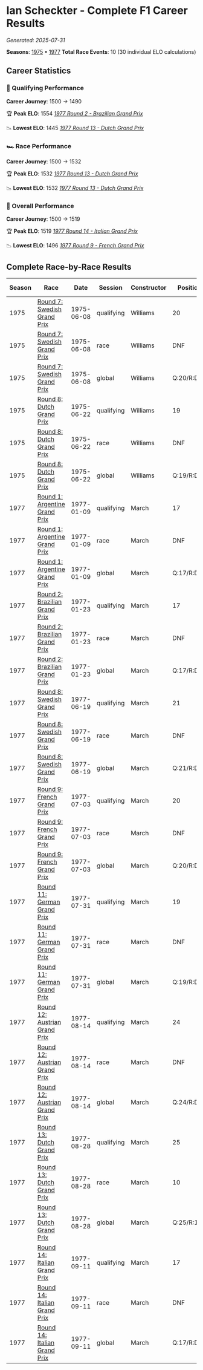 # Ian Scheckter - Complete F1 Career Results

*Generated: 2025-07-31*

**Seasons**: [1975](../seasons/1975-season-report) • [1977](../seasons/1977-season-report)
**Total Race Events**: 10 (30 individual ELO calculations)

## Career Statistics

### 🏁 Qualifying Performance
**Career Journey**: 1500 → 1490

🏆 **Peak ELO**: 1554
   *[1977 Round 2 - Brazilian Grand Prix](../seasons/1977-season-report#round-2-brazilian-grand-prix)*

📉 **Lowest ELO**: 1445
   *[1977 Round 13 - Dutch Grand Prix](../seasons/1977-season-report#round-13-dutch-grand-prix)*

### 🏎️ Race Performance
**Career Journey**: 1500 → 1532

🏆 **Peak ELO**: 1532
   *[1977 Round 13 - Dutch Grand Prix](../seasons/1977-season-report#round-13-dutch-grand-prix)*

📉 **Lowest ELO**: 1532
   *[1977 Round 13 - Dutch Grand Prix](../seasons/1977-season-report#round-13-dutch-grand-prix)*

### 🌟 Overall Performance
**Career Journey**: 1500 → 1519

🏆 **Peak ELO**: 1519
   *[1977 Round 14 - Italian Grand Prix](../seasons/1977-season-report#round-14-italian-grand-prix)*

📉 **Lowest ELO**: 1496
   *[1977 Round 9 - French Grand Prix](../seasons/1977-season-report#round-9-french-grand-prix)*


## Complete Race-by-Race Results

| Season | Race | Date | Session | Constructor | Position | Starting ELO | ELO Change | Final ELO | Teammate |
|--------|------|------|---------|-------------|----------|--------------|------------|-----------|----------|
| 1975 | [Round 7: Swedish Grand Prix](../seasons/1975-season-report#round-7-swedish-grand-prix) | 1975-06-08 | qualifying | Williams | 20 | 1500 | +32 | 1532 | <img src="https://upload.wikimedia.org/wikipedia/commons/thumb/8/83/Flag_of_the_United_Kingdom_%283-5%29.svg/512px-Flag_of_the_United_Kingdom_%283-5%29.svg.png?20250726143817" alt="United Kingdom" width="20" height="auto" style="vertical-align: middle; margin-right: 5px;" onerror="this.outerHTML='🇬🇧'; this.style.marginRight='5px';"/> Damien Magee |
| 1975 | [Round 7: Swedish Grand Prix](../seasons/1975-season-report#round-7-swedish-grand-prix) | 1975-06-08 | race | Williams | DNF | 1500 | N/A | 1500 | <img src="https://upload.wikimedia.org/wikipedia/commons/thumb/8/83/Flag_of_the_United_Kingdom_%283-5%29.svg/512px-Flag_of_the_United_Kingdom_%283-5%29.svg.png?20250726143817" alt="United Kingdom" width="20" height="auto" style="vertical-align: middle; margin-right: 5px;" onerror="this.outerHTML='🇬🇧'; this.style.marginRight='5px';"/> Damien Magee |
| 1975 | [Round 7: Swedish Grand Prix](../seasons/1975-season-report#round-7-swedish-grand-prix) | 1975-06-08 | global | Williams | Q:20/R:DNF | 1500 | +10 | 1510 | <img src="https://upload.wikimedia.org/wikipedia/commons/thumb/8/83/Flag_of_the_United_Kingdom_%283-5%29.svg/512px-Flag_of_the_United_Kingdom_%283-5%29.svg.png?20250726143817" alt="United Kingdom" width="20" height="auto" style="vertical-align: middle; margin-right: 5px;" onerror="this.outerHTML='🇬🇧'; this.style.marginRight='5px';"/> Damien Magee |
| 1975 | [Round 8: Dutch Grand Prix](../seasons/1975-season-report#round-8-dutch-grand-prix) | 1975-06-22 | qualifying | Williams | 19 | 1532 | -39 | 1493 | <img src="https://upload.wikimedia.org/wikipedia/commons/c/c3/Flag_of_France.svg" alt="France" width="20" height="auto" style="vertical-align: middle; margin-right: 5px;" onerror="this.outerHTML='🇫🇷'; this.style.marginRight='5px';"/> Jacques Laffite |
| 1975 | [Round 8: Dutch Grand Prix](../seasons/1975-season-report#round-8-dutch-grand-prix) | 1975-06-22 | race | Williams | DNF | 1500 | N/A | 1500 | <img src="https://upload.wikimedia.org/wikipedia/commons/c/c3/Flag_of_France.svg" alt="France" width="20" height="auto" style="vertical-align: middle; margin-right: 5px;" onerror="this.outerHTML='🇫🇷'; this.style.marginRight='5px';"/> Jacques Laffite |
| 1975 | [Round 8: Dutch Grand Prix](../seasons/1975-season-report#round-8-dutch-grand-prix) | 1975-06-22 | global | Williams | Q:19/R:DNF | 1510 | -12 | 1498 | <img src="https://upload.wikimedia.org/wikipedia/commons/c/c3/Flag_of_France.svg" alt="France" width="20" height="auto" style="vertical-align: middle; margin-right: 5px;" onerror="this.outerHTML='🇫🇷'; this.style.marginRight='5px';"/> Jacques Laffite |
| 1977 | [Round 1: Argentine Grand Prix](../seasons/1977-season-report#round-1-argentine-grand-prix) | 1977-01-09 | qualifying | March | 17 | 1500 | +29 | 1529 | <img src="https://upload.wikimedia.org/wikipedia/commons/0/05/Flag_of_Brazil.svg" alt="Brazil" width="20" height="auto" style="vertical-align: middle; margin-right: 5px;" onerror="this.outerHTML='🇧🇷'; this.style.marginRight='5px';"/> Alex Ribeiro |
| 1977 | [Round 1: Argentine Grand Prix](../seasons/1977-season-report#round-1-argentine-grand-prix) | 1977-01-09 | race | March | DNF | 1500 | N/A | 1500 | <img src="https://upload.wikimedia.org/wikipedia/commons/0/05/Flag_of_Brazil.svg" alt="Brazil" width="20" height="auto" style="vertical-align: middle; margin-right: 5px;" onerror="this.outerHTML='🇧🇷'; this.style.marginRight='5px';"/> Alex Ribeiro |
| 1977 | [Round 1: Argentine Grand Prix](../seasons/1977-season-report#round-1-argentine-grand-prix) | 1977-01-09 | global | March | Q:17/R:DNF | 1500 | +9 | 1509 | <img src="https://upload.wikimedia.org/wikipedia/commons/0/05/Flag_of_Brazil.svg" alt="Brazil" width="20" height="auto" style="vertical-align: middle; margin-right: 5px;" onerror="this.outerHTML='🇧🇷'; this.style.marginRight='5px';"/> Alex Ribeiro |
| 1977 | [Round 2: Brazilian Grand Prix](../seasons/1977-season-report#round-2-brazilian-grand-prix) | 1977-01-23 | qualifying | March | 17 | 1529 | +24 | 1554 | <img src="https://upload.wikimedia.org/wikipedia/commons/0/05/Flag_of_Brazil.svg" alt="Brazil" width="20" height="auto" style="vertical-align: middle; margin-right: 5px;" onerror="this.outerHTML='🇧🇷'; this.style.marginRight='5px';"/> Alex Ribeiro |
| 1977 | [Round 2: Brazilian Grand Prix](../seasons/1977-season-report#round-2-brazilian-grand-prix) | 1977-01-23 | race | March | DNF | 1500 | N/A | 1500 | <img src="https://upload.wikimedia.org/wikipedia/commons/0/05/Flag_of_Brazil.svg" alt="Brazil" width="20" height="auto" style="vertical-align: middle; margin-right: 5px;" onerror="this.outerHTML='🇧🇷'; this.style.marginRight='5px';"/> Alex Ribeiro |
| 1977 | [Round 2: Brazilian Grand Prix](../seasons/1977-season-report#round-2-brazilian-grand-prix) | 1977-01-23 | global | March | Q:17/R:DNF | 1509 | +7 | 1516 | <img src="https://upload.wikimedia.org/wikipedia/commons/0/05/Flag_of_Brazil.svg" alt="Brazil" width="20" height="auto" style="vertical-align: middle; margin-right: 5px;" onerror="this.outerHTML='🇧🇷'; this.style.marginRight='5px';"/> Alex Ribeiro |
| 1977 | [Round 8: Swedish Grand Prix](../seasons/1977-season-report#round-8-swedish-grand-prix) | 1977-06-19 | qualifying | March | 21 | 1554 | -34 | 1520 | Patrick Nève |
| 1977 | [Round 8: Swedish Grand Prix](../seasons/1977-season-report#round-8-swedish-grand-prix) | 1977-06-19 | race | March | DNF | 1500 | N/A | 1500 | Patrick Nève |
| 1977 | [Round 8: Swedish Grand Prix](../seasons/1977-season-report#round-8-swedish-grand-prix) | 1977-06-19 | global | March | Q:21/R:DNF | 1516 | -10 | 1506 | Patrick Nève |
| 1977 | [Round 9: French Grand Prix](../seasons/1977-season-report#round-9-french-grand-prix) | 1977-07-03 | qualifying | March | 20 | 1520 | -33 | 1487 | <img src="https://upload.wikimedia.org/wikipedia/commons/0/03/Flag_of_Italy.svg" alt="Italy" width="20" height="auto" style="vertical-align: middle; margin-right: 5px;" onerror="this.outerHTML='🇮🇹'; this.style.marginRight='5px';"/> Arturo Merzario |
| 1977 | [Round 9: French Grand Prix](../seasons/1977-season-report#round-9-french-grand-prix) | 1977-07-03 | race | March | DNF | 1500 | N/A | 1500 | <img src="https://upload.wikimedia.org/wikipedia/commons/0/03/Flag_of_Italy.svg" alt="Italy" width="20" height="auto" style="vertical-align: middle; margin-right: 5px;" onerror="this.outerHTML='🇮🇹'; this.style.marginRight='5px';"/> Arturo Merzario |
| 1977 | [Round 9: French Grand Prix](../seasons/1977-season-report#round-9-french-grand-prix) | 1977-07-03 | global | March | Q:20/R:DNF | 1506 | -10 | 1496 | <img src="https://upload.wikimedia.org/wikipedia/commons/0/03/Flag_of_Italy.svg" alt="Italy" width="20" height="auto" style="vertical-align: middle; margin-right: 5px;" onerror="this.outerHTML='🇮🇹'; this.style.marginRight='5px';"/> Arturo Merzario |
| 1977 | [Round 11: German Grand Prix](../seasons/1977-season-report#round-11-german-grand-prix) | 1977-07-31 | qualifying | March | 19 | 1487 | +26 | 1513 | <img src="https://upload.wikimedia.org/wikipedia/commons/0/05/Flag_of_Brazil.svg" alt="Brazil" width="20" height="auto" style="vertical-align: middle; margin-right: 5px;" onerror="this.outerHTML='🇧🇷'; this.style.marginRight='5px';"/> Alex Ribeiro |
| 1977 | [Round 11: German Grand Prix](../seasons/1977-season-report#round-11-german-grand-prix) | 1977-07-31 | race | March | DNF | 1500 | N/A | 1500 | <img src="https://upload.wikimedia.org/wikipedia/commons/0/05/Flag_of_Brazil.svg" alt="Brazil" width="20" height="auto" style="vertical-align: middle; margin-right: 5px;" onerror="this.outerHTML='🇧🇷'; this.style.marginRight='5px';"/> Alex Ribeiro |
| 1977 | [Round 11: German Grand Prix](../seasons/1977-season-report#round-11-german-grand-prix) | 1977-07-31 | global | March | Q:19/R:DNF | 1496 | +8 | 1504 | <img src="https://upload.wikimedia.org/wikipedia/commons/0/05/Flag_of_Brazil.svg" alt="Brazil" width="20" height="auto" style="vertical-align: middle; margin-right: 5px;" onerror="this.outerHTML='🇧🇷'; this.style.marginRight='5px';"/> Alex Ribeiro |
| 1977 | [Round 12: Austrian Grand Prix](../seasons/1977-season-report#round-12-austrian-grand-prix) | 1977-08-14 | qualifying | March | 24 | 1513 | -27 | 1486 | Patrick Nève |
| 1977 | [Round 12: Austrian Grand Prix](../seasons/1977-season-report#round-12-austrian-grand-prix) | 1977-08-14 | race | March | DNF | 1500 | N/A | 1500 | Patrick Nève |
| 1977 | [Round 12: Austrian Grand Prix](../seasons/1977-season-report#round-12-austrian-grand-prix) | 1977-08-14 | global | March | Q:24/R:DNF | 1504 | -8 | 1496 | Patrick Nève |
| 1977 | [Round 13: Dutch Grand Prix](../seasons/1977-season-report#round-13-dutch-grand-prix) | 1977-08-28 | qualifying | March | 25 | 1486 | -40 | 1445 | <img src="https://upload.wikimedia.org/wikipedia/commons/0/05/Flag_of_Brazil.svg" alt="Brazil" width="20" height="auto" style="vertical-align: middle; margin-right: 5px;" onerror="this.outerHTML='🇧🇷'; this.style.marginRight='5px';"/> Alex Ribeiro |
| 1977 | [Round 13: Dutch Grand Prix](../seasons/1977-season-report#round-13-dutch-grand-prix) | 1977-08-28 | race | March | 10 | 1500 | +32 | 1532 | <img src="https://upload.wikimedia.org/wikipedia/commons/0/05/Flag_of_Brazil.svg" alt="Brazil" width="20" height="auto" style="vertical-align: middle; margin-right: 5px;" onerror="this.outerHTML='🇧🇷'; this.style.marginRight='5px';"/> Alex Ribeiro |
| 1977 | [Round 13: Dutch Grand Prix](../seasons/1977-season-report#round-13-dutch-grand-prix) | 1977-08-28 | global | March | Q:25/R:10 | 1496 | +10 | 1506 | <img src="https://upload.wikimedia.org/wikipedia/commons/0/05/Flag_of_Brazil.svg" alt="Brazil" width="20" height="auto" style="vertical-align: middle; margin-right: 5px;" onerror="this.outerHTML='🇧🇷'; this.style.marginRight='5px';"/> Alex Ribeiro |
| 1977 | [Round 14: Italian Grand Prix](../seasons/1977-season-report#round-14-italian-grand-prix) | 1977-09-11 | qualifying | March | 17 | 1445 | +45 | 1490 | Patrick Nève |
| 1977 | [Round 14: Italian Grand Prix](../seasons/1977-season-report#round-14-italian-grand-prix) | 1977-09-11 | race | March | DNF | 1532 | N/A | 1532 | Patrick Nève |
| 1977 | [Round 14: Italian Grand Prix](../seasons/1977-season-report#round-14-italian-grand-prix) | 1977-09-11 | global | March | Q:17/R:DNF | 1506 | +14 | 1519 | Patrick Nève |
